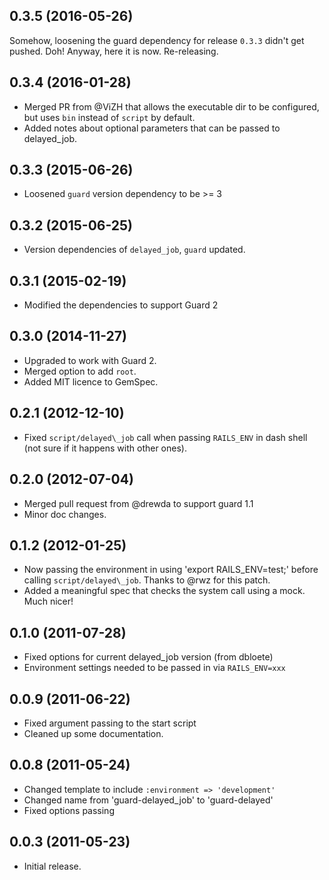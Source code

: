 ## 0.3.5 (2016-05-26)

Somehow, loosening the guard dependency for release `0.3.3` didn't get pushed.
Doh! Anyway, here it is now. Re-releasing.

## 0.3.4 (2016-01-28)

* Merged PR from @ViZH that allows the executable dir to be configured, but uses `bin` instead of `script` by default.
* Added notes about optional parameters that can be passed to delayed_job.

## 0.3.3 (2015-06-26)

* Loosened `guard` version dependency to be >= 3

## 0.3.2 (2015-06-25)

* Version dependencies of `delayed_job`, `guard` updated.

## 0.3.1 (2015-02-19)

* Modified the dependencies to support Guard 2

## 0.3.0 (2014-11-27)

* Upgraded to work with Guard 2.
* Merged option to add `root`.
* Added MIT licence to GemSpec.

## 0.2.1 (2012-12-10)

* Fixed `script/delayed\_job` call when passing `RAILS_ENV` in dash shell (not sure if it happens with other ones).

## 0.2.0 (2012-07-04)

* Merged pull request from @drewda to support guard 1.1
* Minor doc changes.

## 0.1.2 (2012-01-25)

* Now passing the environment in using 'export RAILS\_ENV=test;' before calling `script/delayed\_job`. Thanks to @rwz for this patch.
* Added a meaningful spec that checks the system call using a mock. Much nicer!

## 0.1.0 (2011-07-28)

* Fixed options for current delayed_job version (from dbloete)
* Environment settings needed to be passed in via `RAILS_ENV=xxx`

## 0.0.9 (2011-06-22)

* Fixed argument passing to the start script
* Cleaned up some documentation.

## 0.0.8 (2011-05-24)

* Changed template to include `:environment => 'development'`
* Changed name from 'guard-delayed_job' to 'guard-delayed'
* Fixed options passing

## 0.0.3 (2011-05-23)

* Initial release.
